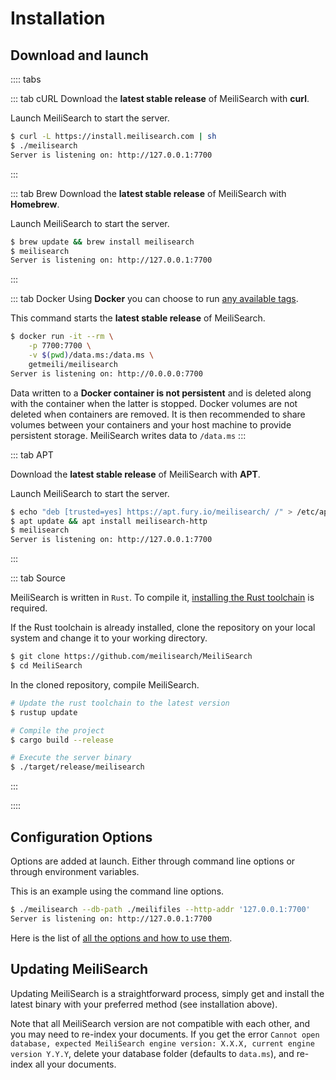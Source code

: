 # Installation

## Download and launch

:::: tabs

::: tab cURL
Download the **latest stable release** of MeiliSearch with **curl**.

Launch MeiliSearch to start the server.

```bash
$ curl -L https://install.meilisearch.com | sh
$ ./meilisearch
Server is listening on: http://127.0.0.1:7700
```

:::

::: tab Brew
Download the **latest stable release** of MeiliSearch with **Homebrew**.

Launch MeiliSearch to start the server.

```bash
$ brew update && brew install meilisearch
$ meilisearch
Server is listening on: http://127.0.0.1:7700
```

:::

::: tab Docker
Using **Docker** you can choose to run [any available tags](https://hub.docker.com/r/getmeili/meilisearch/tags).

This command starts the **latest stable release** of MeiliSearch.

```bash
$ docker run -it --rm \
    -p 7700:7700 \
    -v $(pwd)/data.ms:/data.ms \
    getmeili/meilisearch
Server is listening on: http://0.0.0.0:7700
```

Data written to a **Docker container is not persistent** and is deleted along with the container when the latter is stopped. Docker volumes are not deleted when containers are removed. It is then recommended to share volumes between your containers and your host machine to provide persistent storage. MeiliSearch writes data to `/data.ms`
:::

::: tab APT

Download the **latest stable release** of MeiliSearch with **APT**.

Launch MeiliSearch to start the server.

```bash
$ echo "deb [trusted=yes] https://apt.fury.io/meilisearch/ /" > /etc/apt/sources.list.d/fury.list
$ apt update && apt install meilisearch-http
$ meilisearch
Server is listening on: http://127.0.0.1:7700
```

:::

::: tab Source

MeiliSearch is written in `Rust`. To compile it, [installing the Rust toolchain](https://www.rust-lang.org/tools/install) is required.

If the Rust toolchain is already installed, clone the repository on your local system and change it to your working directory.

```bash
$ git clone https://github.com/meilisearch/MeiliSearch
$ cd MeiliSearch
```

In the cloned repository, compile MeiliSearch.

```bash
# Update the rust toolchain to the latest version
$ rustup update

# Compile the project
$ cargo build --release

# Execute the server binary
$ ./target/release/meilisearch
```

:::

::::

## Configuration Options

Options are added at launch. Either through command line options or through environment variables.

This is an example using the command line options.

```bash
$ ./meilisearch --db-path ./meilifiles --http-addr '127.0.0.1:7700'
Server is listening on: http://127.0.0.1:7700
```

Here is the list of [all the options and how to use them](/guides/advanced_guides/configuration.md).

## Updating MeiliSearch

Updating MeiliSearch is a straightforward process, simply get and install the latest binary with your preferred method (see installation above).

Note that all MeiliSearch version are not compatible with each other, and you may need to re-index your documents. If you get the error `Cannot open database, expected MeiliSearch engine version: X.X.X, current engine version Y.Y.Y`, delete your database folder (defaults to `data.ms`), and re-index all your documents.
